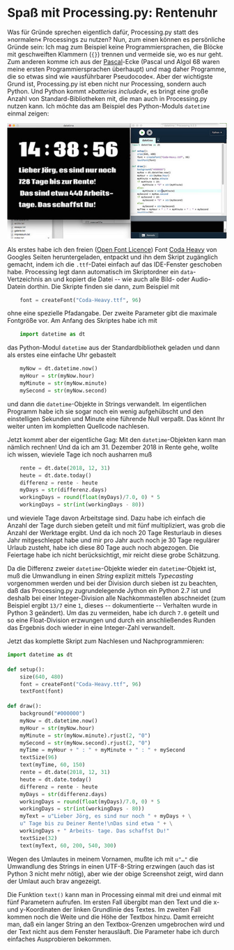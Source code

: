 # Spaß mit Processing.py: Rentenuhr

Was für Gründe sprechen eigentlich dafür, Processing.py statt des »normalen« Processings zu nutzen? Nun, zum einen können es persönliche Gründe sein: Ich mag zum Beispiel keine Programmiersprachen, die Blöcke mit geschweiften Klammern (`{}`) trennen und vermeide sie, wo es nur geht. Zum anderen komme ich aus der [Pascal][3]-Ecke (Pascal und Algol 68 waren meine ersten Programmiersprachen überhaupt) und mag daher Programme, die so etwas sind wie »ausführbarer Pseudocode«. Aber der wichtigste Grund ist, Processing.py ist eben nicht nur Processing, sondern auch Python. Und Python kommt *»batteries included«*, es bringt eine große Anzahl von Standard-Bibliotheken mit, die man auch in Processing.py nutzen kann. Ich möchte das am Beispiel des Python-Moduls `datetime` einmal zeigen:

[![Screenshot](images/rentenuhr.jpg)](https://www.flickr.com/photos/schockwellenreiter/31675983150/)

Als erstes habe ich den freien ([Open Font Licence][6]) Font [Coda Heavy][5] von Googles Seiten heruntergeladen, entpackt und ihn dem Skript zugänglich gemacht, indem ich die `.ttf`-Datei einfach auf das IDE-Fenster geschoben habe. Processing legt dann automatisch im Skriptordner ein `data`-Vertzeichnis an und kopiert die Datei -- wie auch alle Bild- oder Audio-Datein dorthin. Die Skripte finden sie dann, zum Beispiel mit

~~~python
	font = createFont("Coda-Heavy.ttf", 96)
~~~

ohne eine spezielle Pfadangabe. Der zweite Parameter gibt die maximale Fontgröße vor. Am Anfang des Skriptes habe ich mit

~~~python
	import datetime as dt
~~~

das Python-Modul `datetime` aus der Standardbibliothek geladen und dann als erstes eine einfache Uhr gebastelt

~~~python
	myNow = dt.datetime.now()
	myHour = str(myNow.hour)
	myMinute = str(myNow.minute)
	mySecond = str(myNow.second)
~~~

und dann die `datetime`-Objekte in Strings verwandelt. Im eigentlichen Programm habe ich sie sogar noch ein wenig aufgehübscht und den einstelligen Sekunden und Minute eine führende Null verpaßt. Das könnt Ihr weiter unten im kompletten Quellcode nachlesen.

Jetzt kommt aber der eigentliche Gag: Mit den `datetime`-Objekten kann man nämlich rechnen! Und da ich am 31. Dezember 2018 in Rente gehe, wollte ich wissen, wieviele Tage ich noch ausharren muß

~~~python
    rente = dt.date(2018, 12, 31)
    heute = dt.date.today()
    differenz = rente - heute
    myDays = str(differenz.days)
    workingDays = round(float(myDays)/7.0, 0) * 5
    workingDays = str(int(workingDays - 80))
~~~

und wieviele Tage davon Arbeitstage sind. Dazu habe ich einfach die Anzahl der Tage durch sieben geteilt und mit fünf multipliziert, was grob die Anzahl der Werktage ergibt. Und da ich noch 20 Tage Resturlaub in dieses Jahr mitgeschleppt habe und mir pro Jahr auch noch je 30 Tage regulärer Urlaub zusteht, habe ich diese 80 Tage auch noch abgezogen. Die Feiertage habe ich nicht berücksichtigt, mir reicht diese grobe Schätzung.

Da die Differenz zweier `datetime`-Objekte wieder ein `datetime`-Objekt ist, muß die Umwandlung in einen *String* explizit mittels *Typecasting* vorgenommen werden und bei der Division durch sieben ist zu beachten, daß das Processing.py zugrundelegende Jython ein Python 2.7 ist und deshalb bei einer Integer-Division alle Nachkommastellen abschneidet (zum Beispiel ergibt `13/7` eine `1`, dieses -- dokumentierte -- Verhalten wurde in Python 3 geändert). Um das zu vermeiden, habe ich durch `7.0` geteilt und so eine Float-Division erzwungen und durch ein anschließendes Runden das Ergebnis doch wieder in eine Integer-Zahl verwandelt.

Jetzt das komplette Skript zum Nachlesen und Nachprogrammieren:

~~~python
import datetime as dt

def setup():
    size(640, 480)
    font = createFont("Coda-Heavy.ttf", 96)
    textFont(font)

def draw():
    background("#000000")
    myNow = dt.datetime.now()
    myHour = str(myNow.hour)
    myMinute = str(myNow.minute).rjust(2, "0")
    mySecond = str(myNow.second).rjust(2, "0")
    myTime = myHour + " : " + myMinute + " : " + mySecond
    textSize(96)
    text(myTime, 60, 150)
    rente = dt.date(2018, 12, 31)
    heute = dt.date.today()
    differenz = rente - heute
    myDays = str(differenz.days)
    workingDays = round(float(myDays)/7.0, 0) * 5
    workingDays = str(int(workingDays - 80))
    myText = u"Lieber Jörg, es sind nur noch " + myDays + \
    u" Tage bis zu Deiner Rente!\nDas sind etwa " + \
    workingDays + " Arbeits- tage. Das schaffst Du!"
    textSize(32)
    text(myText, 60, 200, 540, 300)
~~~

Wegen des Umlautes in meinem Vornamen, mußte ich mit `u"…"` die Umwandlung des Strings in einen UTF-8-String erzwingen (auch das ist Python 3 nicht mehr nötig), aber wie der obige Screenshot zeigt, wird dann der Umlaut auch brav angezeigt.

Die Funktion `text()` kann man in Processing einmal mit drei und einmal mit fünf Parametern aufrufen. Im ersten Fall übergibt man den Text und die x- und y-Koordinaten der linken Grundlinie des Textes. Im zweiten Fall kommen noch die Weite und die Höhe der Textbox hinzu. Damit erreicht man, daß ein langer String an den Textbox-Grenzen umgebrochen wird und der Text nicht aus dem Fenster herausläuft. Die Parameter habe ich durch einfaches Ausprobieren bekommen.

[3]: http://cognitiones.kantel-chaos-team.de/programmierung/pascal.html
[5]: https://fonts.google.com/specimen/Coda
[6]: http://scripts.sil.org/cms/scripts/page.php?site_id=nrsi&id=OFL_web

